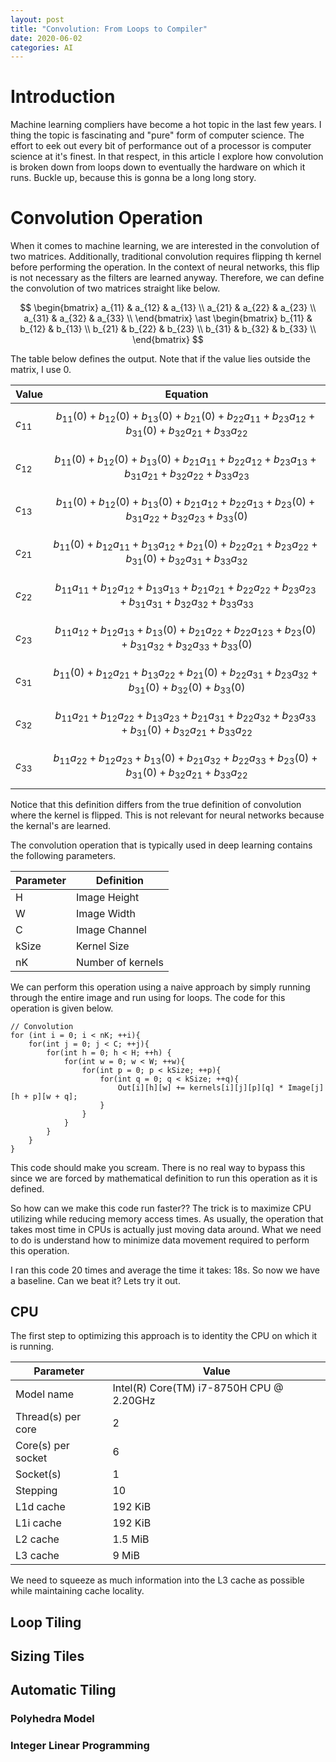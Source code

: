 ```yaml
---
layout: post
title: "Convolution: From Loops to Compiler"
date: 2020-06-02
categories: AI
---
```


# Introduction

Machine learning compliers have become a hot topic in the last few years. I thing the topic is fascinating and "pure" form of computer science. The effort to eek out every bit of performance out of a processor is computer science at it's finest. In that respect, in this article I explore how convolution is broken down from loops down to eventually the hardware on which it runs. Buckle up, because this is gonna be a long long story.


# Convolution Operation

When it comes to machine learning, we are interested in the convolution of two matrices. Additionally, traditional convolution requires flipping th kernel before performing the operation. In the context of neural networks, this flip is not necessary as the filters are learned anyway. Therefore, we can define the convolution of two matrices straight like below.

$$
\begin{bmatrix}
a_{11} & a_{12} & a_{13} \\
a_{21} & a_{22} & a_{23} \\
a_{31} & a_{32} & a_{33} \\
\end{bmatrix}
\ast
\begin{bmatrix}
b_{11} & b_{12} & b_{13} \\
b_{21} & b_{22} & b_{23} \\
b_{31} & b_{32} & b_{33} \\
\end{bmatrix}
$$

The table below defines the output. Note that if the value lies outside the matrix, I use 0.

| Value | Equation |
| ----- | -------- |
| $c_{11}$ | $$b_{11}(0) + b_{12}(0) + b_{13}(0) + b_{21}(0) + b_{22}a_{11} + b_{23}a_{12} + b_{31}(0) + b_{32}a_{21} + b_{33}a_{22}$$ |
| $c_{12}$ | $$b_{11}(0) + b_{12}(0) + b_{13}(0) + b_{21}a_{11} + b_{22}a_{12} + b_{23}a_{13} + b_{31}a_{21} + b_{32}a_{22} + b_{33}a_{23}$$ |
| $c_{13}$ | $$b_{11}(0) + b_{12}(0) + b_{13}(0) + b_{21}a_{12} + b_{22}a_{13} + b_{23}(0) + b_{31}a_{22} + b_{32}a_{23} + b_{33}(0)$$ |
| $c_{21}$ | $$b_{11}(0) + b_{12}a_{11} + b_{13}a_{12} + b_{21}(0) + b_{22}a_{21} + b_{23}a_{22} + b_{31}(0) + b_{32}a_{31} + b_{33}a_{32}$$ |
| $c_{22}$ | $$b_{11}a_{11} + b_{12}a_{12} + b_{13}a_{13} + b_{21}a_{21} + b_{22}a_{22} + b_{23}a_{23} + b_{31}a_{31} + b_{32}a_{32} + b_{33}a_{33}$$ |
| $c_{23}$ | $$b_{11}a_{12} + b_{12}a_{13} + b_{13}(0) + b_{21}a_{22} + b_{22}a_{123} + b_{23}(0) + b_{31}a_{32} + b_{32}a_{33} + b_{33}(0)$$ |
| $c_{31}$ | $$b_{11}(0) + b_{12}a_{21} + b_{13}a_{22} + b_{21}(0) + b_{22}a_{31} + b_{23}a_{32} + b_{31}(0) + b_{32}(0) + b_{33}(0)$$ |
| $c_{32}$ | $$b_{11}a_{21} + b_{12}a_{22} + b_{13}a_{23} + b_{21}a_{31} + b_{22}a_{32} + b_{23}a_{33} + b_{31}(0) + b_{32}a_{21} + b_{33}a_{22}$$ |
| $c_{33}$ | $$b_{11}a_{22} + b_{12}a_{23} + b_{13}(0) + b_{21}a_{32} + b_{22}a_{33} + b_{23}(0) + b_{31}(0) + b_{32}a_{21} + b_{33}a_{22}$$ |

Notice that this definition differs from the true definition of convolution where the kernel is flipped. This is not relevant for neural networks because the kernal's are learned.

The convolution operation that is typically used in deep learning contains the following parameters.

| Parameter | Definition |
| --------- | ---------- |
| H | Image Height |
| W | Image Width |
| C | Image Channel |
| kSize | Kernel Size |
| nK    | Number of kernels |

We can perform this operation using a naive approach by simply running through the entire image and run using for loops. The code for this operation is given below.

```
// Convolution
for (int i = 0; i < nK; ++i){
    for(int j = 0; j < C; ++j){
        for(int h = 0; h < H; ++h) {
            for(int w = 0; w < W; ++w){
                for(int p = 0; p < kSize; ++p){
                    for(int q = 0; q < kSize; ++q){
                        Out[i][h][w] += kernels[i][j][p][q] * Image[j][h + p][w + q];
                    }
                }
            }
        }
    }
}
```

This code should make you scream. There is no real way to bypass this since we are forced by mathematical definition to run this operation as it is defined.

So how can we make this code run faster?? The trick is to maximize CPU utilizing while reducing memory access times. As usually, the operation that takes most time in CPUs is actually just moving data around. What we need to do is understand how to minimize data movement required to perform this operation.


I ran this code 20 times and average the time it takes: 18s. So now we have a baseline. Can we beat it? Lets try it out.

## CPU

The first step to optimizing this approach is to identity the CPU on which it is running.

| Parameter | Value |
| --------- | ----- |
| Model name | Intel(R) Core(TM) i7-8750H CPU @ 2.20GHz |
| Thread(s) per core | 2 |
| Core(s) per socket | 6 |
| Socket(s) | 1 |
| Stepping | 10 |
| L1d cache | 192 KiB |
| L1i cache | 192 KiB |
| L2 cache |  1.5 MiB |
| L3 cache |  9 MiB |


We need to squeeze as much information into the L3 cache as possible while maintaining cache locality.

## Loop Tiling


## Sizing Tiles

## Automatic Tiling

### Polyhedra Model

### Integer Linear Programming
